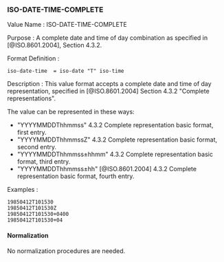 ### ISO-DATE-TIME-COMPLETE

<!-- This is "TIMESTAMP" of 6350 -->

Value Name
: ISO-DATE-TIME-COMPLETE

Purpose
: A complete date and time of day combination as specified in
   [@ISO.8601.2004], Section 4.3.2.

Format Definition
:

``` abnf
iso-date-time  = iso-date "T" iso-time
```

Description
:
  This value format accepts a complete date and time of day representation, specified in [@ISO.8601.2004] Section 4.3.2 "Complete representations".

  The value can be represented in these ways:

  * "YYYYMMDDThhmmss" 4.3.2 Complete representation basic format, first entry.
  * "YYYYMMDDThhmmssZ" 4.3.2 Complete representation basic format, second entry.
  * "YYYYMMDDThhmmss±hhmm" 4.3.2 Complete representation basic format, third entry.
  * "YYYYMMDDThhmmss±hh" [@ISO.8601.2004] 4.3.2 Complete representation basic format, fourth entry.

Examples
:

    19850412T101530
    19850412T101530Z
    19850412T101530+0400
    19850412T101530+04


#### Normalization

No normalization procedures are needed.
